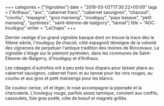 +++
categories = ["Vignobles"]
date = "2019-03-02T17:30:22+00:00"
tags = ["Anlhaux", "aoc", "cabernet franc", "cabernet sauvignon", "chacouli", "courbu", "espagne", "gros manseng", "irouléguy", "pays basque", "petit manseng", "pyrénées", "saint-étienne-de-baïgorry", "tannat"] 
title = "AOC : Irouléguy"
writer = "LeChaps"
+++

Dernier vestige d'un grand vignoble basque dont on trouve la trace dès le XIème siècle, l'irouléguy (le chacoli, côté espagnol) témoigne de la volonté des vignerons de perpétuer l'antique tradition des moines de Roncevaux. Le vignoble s'étage sur le piémont pyrénéen, dans les communes de Saint-Etienne-de-Baïgorry, d'Irouléguy et d'Anlhaux.  

Les cépages d'autrefois ont à peu prés tous disparu pour laisser place au cabernet sauvignon, cabernet franc et au tannat pour les vins rouges, au courbu et aux gros et petit mansengs pour les blancs.  

De couleur cerise, vif et léger, le rosé accompagne la piperade et la charcuterie. L'irouleguy rouge, parfois assez tannique, convient aux confits, cassoulets, foie gras poêlé, côte de boeuf et magrets grillés.